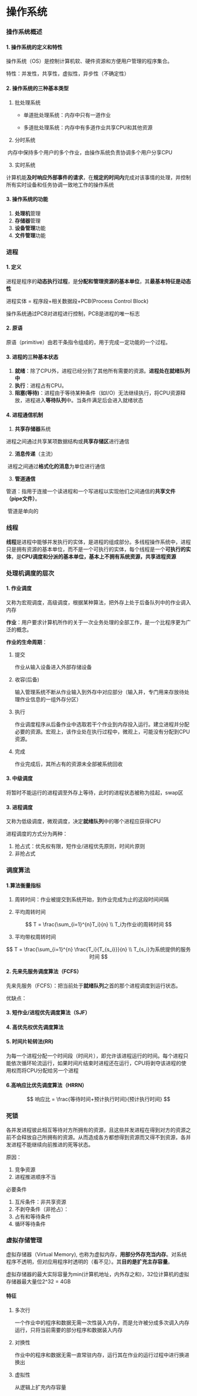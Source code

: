 # 操作系统

### 操作系统概述

#### 1. 操作系统的定义和特性

操作系统（OS）是控制计算机软、硬件资源和方便用户管理的程序集合。

特性：并发性，共享性，虚拟性，异步性（不确定性）

#### 2. 操作系统的三种基本类型

1. 批处理系统

   - 单道批处理系统：内存中只有一道作业

   - 多道批处理系统：内存中有多道作业共享CPU和其他资源


2. 分时系统

​		内存中保持多个用户的多个作业，由操作系统负责协调多个用户分享CPU

3. 实时系统

​		计算机能**及时响应外部事件的请求**，在**规定的时间内**完成对该事情的处理，并控制所有实时设备和任务协调一致地工作的操作系统

#### 3. 操作系统的功能

1. **处理机**管理
2. **存储器**管理
3. **设备管理**功能
4. **文件管理**功能



### 进程

#### 1. 定义

进程是程序的**动态执行过程**，是**分配和管理资源的基本单位**，其**最基本特征是动态性**

进程实体 = 程序段+相关数据段+PCB(Process Control Block)

操作系统通过PCB对进程进行控制，PCB是进程的唯一标志

#### 2. 原语

原语（primitive）由若干条指令组成的，用于完成一定功能的一个过程。

#### 3. 进程的三种基本状态

1. **就绪**：除了CPU外，进程已经分到了其他所有需要的资源。**进程处在就绪队列中**
2. **执行**：进程占有CPU。
3. **阻塞(等待)**：进程由于等待某种条件（如I/O）无法继续执行，将CPU资源释放，进程进入**等待队列**中。当条件满足后会进入就绪状态

#### 4. 进程通信机制

1. **共享存储器**系统

​		进程之间通过共享某项数据结构或**共享存储区**进行通信

2. **消息传递**（主流）

​		进程之间通过**格式化的消息**为单位进行通信

3. **管道通信**

​		管道：指用于连接一个读进程和一个写进程以实现他们之间通信的**共享文件（pipe文件）**。

​		管道是单向的

### 线程

**线程**是进程中能够并发执行的实体，是进程的组成部分。多线程操作系统中，进程只是拥有资源的基本单位，而不是一个可执行的实体，每个线程是一个**可执行的实体**，是**CPU调度和分派的基本单位，基本上不拥有系统资源，共享进程资源**

### 处理机调度的层次

#### 1. 作业调度

又称为宏观调度，高级调度，根据某种算法，把外存上处于后备队列中的作业调入内存

**作业**：用户要求计算机所作的关于一次业务处理的全部工作，是一个比程序更为广泛的概念。

**作业的生命周期**：

1. 提交

   作业从输入设备进入外部存储设备

2. 收容(后备)

   输入管理系统不断从作业输入到外存中对应部分（输入井，专门用来存放待处理作业信息的一组外存分区）

3. 执行

   作业调度程序从后备作业中选取若干个作业到内存投入运行。建立进程并分配必要的资源。宏观上，该作业处在执行过程中，微观上，可能没有分配到CPU资源。

3. 完成
	
	作业完成后，其所占有的资源未全部被系统回收
   

#### 3. 中级调度

将暂时不能运行的进程调至外存上等待，此时的进程状态被称为挂起，swap区

#### 3. 进程调度

又称为低级调度，微观调度，决定**就绪队列**中的哪个进程应获得CPU

进程调度的方式分为两种：

1. 抢占式：优先权有限，短作业/进程优先原则，时间片原则
2. 非抢占式

### 调度算法

#### 1.算法衡量指标

1. 周转时间：作业被提交到系统开始，到作业完成为止的这段时间间隔

2. 平均周转时间

$$
T = \frac{\sum_{i=1}^{n}T_i}{n} \\
T_i为作业i的周转时间
$$

3. 平均带权周转时间

$$
T = \frac{\sum_{i=1}^{n} \frac{T_i}{T_{s_i}}}{n} \\
T_{s_i}为系统提供的服务时间
$$

#### 2. 先来先服务调度算法（FCFS）

先来先服务（FCFS）：把当前处于**就绪队列**之首的那个进程调度到运行状态。

优缺点：

#### 3. 短作业/进程优先调度算法（SJF）

#### 4. 高优先权优先调度算法

#### 5. 时间片轮转法(RR)

为每一个进程分配一个时间段（时间片），即允许该进程运行的时间。每个进程只能依次循环轮流运行，如果时间片结束时进程还在运行，CPU将剥夺该进程的使用权而将CPU分配给另一个进程

#### 6.高响应比优先调度算法（HRRN）

$$
响应比 = \frac{等待时间+预计执行时间}{预计执行时间}
$$



### 死锁

各并发进程彼此相互等待对方所拥有的资源，且这些并发进程在得到对方的资源之前不会释放自己所拥有的资源。从而造成各方都想得到资源而又得不到资源，各并发进程不能继续向前推进的死等状态。

原因：

1. 竞争资源
2. 进程推进顺序不当

必要条件

1. 互斥条件：非共享资源
2. 不剥夺条件（非抢占）：
3. 占有和等待条件
4. 循环等待条件

### 虚拟存储管理

虚拟存储器（Virtual Memory), 也称为虚拟内存，**用部分外存充当内存**。对系统程序不透明，但对应用程序时透明的（看不见）。其**目的是扩充主存容量**。

虚拟存储器的最大实际容量为min(计算机地址，内外存之和)，32位计算机的虚拟存储器最大量位2^32 = 4GB

#### 特征

1. 多次行

   一个作业中的程序和数据无需一次性装入内存，而是允许被分成多次调入内存运行，只将当前需要的部分程序和数据装入内存

2. 对换性

   作业中的程序和数据无需一直常驻内存，运行其在作业的运行过程中进行换进换出

3. 虚拟性

   从逻辑上扩充内存容量